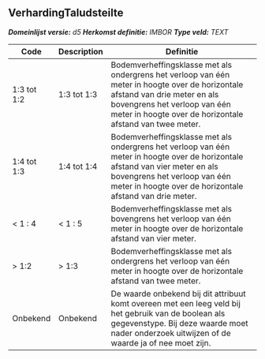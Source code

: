 ﻿## VerhardingTaludsteilte

*__Domeinlijst versie:__ d5*
*__Herkomst definitie:__ IMBOR*
*__Type veld:__ TEXT*

|__Code__ |__Description__ |__Definitie__	|
|	---	|	---	|   ---	| 
| 1:3 tot 1:2 | 1:3 tot 1:3 | Bodemverheffingsklasse met als ondergrens het verloop van één meter in hoogte over de horizontale afstand van drie meter en als bovengrens het verloop van één meter in hoogte over de horizontale afstand van twee meter. |
| 1:4 tot 1:3 | 1:4 tot 1:4 | Bodemverheffingsklasse met als ondergrens het verloop van één meter in hoogte over de horizontale afstand van vier meter en als bovengrens het verloop van één meter in hoogte over de horizontale afstand van drie meter. |
| < 1 : 4 | < 1 : 5 | Bodemverheffingsklasse met als bovengrens het verloop van één meter in hoogte over de horizontale afstand van vier meter. |
| > 1:2 | > 1:3 | Bodemverheffingsklasse met als ondergrens het verloop van één meter in hoogte over de horizontale afstand van twee meter. |
| Onbekend | Onbekend | De waarde onbekend bij dit attribuut komt overeen met een leeg veld bij het gebruik van de boolean als gegevenstype. Bij deze waarde moet nader onderzoek uitwijzen of de waarde ja of nee moet zijn. |
